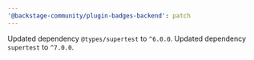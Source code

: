 ```yaml
---
'@backstage-community/plugin-badges-backend': patch
---
```


Updated dependency `@types/supertest` to `^6.0.0`.
Updated dependency `supertest` to `^7.0.0`.
